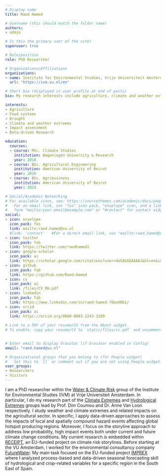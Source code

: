 ```yaml
---
# Display name
title: Raed Hamed

# Username (this should match the folder name)
authors:
- admin

# Is this the primary user of the site?
superuser: true

# Role/position
role: PhD Researcher

# Organizations/Affiliations
organizations:
- name: Institute for Environmental Studies, Vrije Universiteit Amsterdam
  url: "https://ivm.vu.nl/en"

# Short bio (displayed in user profile at end of posts)
bio: My research interests include agriculture, climate and weather extremes and impact modelling.

interests:
- Agriculture
- Food systems
- Drought
- Climate and weather extremes
- Impact assessment
- Data-driven Research

education:
  courses:
  - course: MSc. Climate Studies
    institution: Wageningen University & Research
    year: 2018
  - course: BSc. Agricultural Engineering
    institution: American University of Beirut
    year: 2016
  - course: BSc. Agribusiness
    institution: American University of Beirut
    year: 2014

# Social/Academic Networking
# For available icons, see: https://sourcethemes.com/academic/docs/page-builder/#icons
#   For an email link, use "fas" icon pack, "envelope" icon, and a link in the
#   form "mailto:your-email@example.com" or "#contact" for contact widget.
social:
- icon: envelope
  icon_pack: fas
  link: mailto:raed.hamed@vu.nl
  #link: 'contact'   #For a direct email link, use "mailto:raed.hamed@vu.nl".
- icon: twitter
  icon_pack: fab
  link: https://twitter.com/raedhamed1
- icon: google-scholar
  icon_pack: ai
  link: https://scholar.google.com/citations?user=4aSAUXEAAAAJ&hl=en&inst=4393003693960974403&oi=sra
- icon: github
  icon_pack: fab
  link: https://github.com/Raed-Hamed
- icon: cv
  icon_pack: ai
  link: /files/CV_RH.pdf
- icon: linkedin
  icon_pack: fab
  link: https://www.linkedin.com/in/raed-hamed-76ba90b1/
- icon: orcid
  icon_pack: ai
  link: https://orcid.org/0000-0003-2243-3109
  
# Link to a PDF of your resume/CV from the About widget.
# To enable, copy your resume/CV to `static/files/cv.pdf` and uncomment the lines below.

   
# Enter email to display Gravatar (if Gravatar enabled in Config)
email: "raed.hamed@vu.nl"

# Organizational groups that you belong to (for People widget)
#   Set this to `[]` or comment out if you are not using People widget.
user_groups:
- Researchers
- Visitors
---
```


I am a PhD researcher within the [Water & Climate Risk](https://vu.nl/en/about-vu/more-about/research-water-and-climate-risk-ivm) group of the Institute for Environmental Studies (IVM) at Vrije Universiteit Amsterdam. In particular, I do my research part of the [Climate Extremes](https://climateextremes.eu/) and [Hydrological Extremes](https://hydrologicalextremes.org/) groups lead by Prof. Dim Coumou and Dr. Anne Van Loon respectively. I study weather and climate extremes and related impacts on the agricultural sector. In specific, I apply data-driven approaches to assess the impacts of local and spatially compound hazard events affecting global hotspot producing regions. Moreover, I focus on the storyline approach to address low probability, high impact events both under current and future climate change conditions. My current research is embedded within [RECEIPT](https://climatestorylines.eu/), an EU-funded project on climate risk storylines. Before starting at the VU Amsterdam, I worked for the environmental consultancy company [FutureWater](http://futurewater.eu/). My main task focused on the EU-funded project [IMPREX](https://www.imprex.eu/) where I analyzed process-based and data-driven seasonal forecasting skill of hydrological and crop-related variables for a specific region in the South East of Spain.
